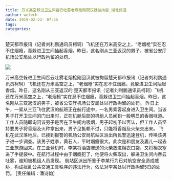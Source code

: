 ```yaml
---
title: 万米高空躲进卫生间吞云吐雾老烟枪刚回汉就被拘留_湖北频道
author: wetech
date: 2019-02-22- 07:35
tags: 
categories: 
---
```

楚天都市报讯（记者刘利鹏通讯员柯轲）飞机还在万米高空之上，“老烟枪”实在忍不住烟瘾，竟躲进卫生间抽起香烟。昨日，这名刚从三亚返汉的男子，被省公安厅机场公安局处以行政拘留的处罚。
<!-- more -->
                
<img align="center" border="0" src="http://p2.ifengimg.com/a/2016/0810/204c433878d5cf9size1_w16_h16.png" />
                
            
万米高空躲进卫生间吞云吐雾老烟枪刚回汉就被拘留楚天都市报讯（记者刘利鹏通讯员柯轲）飞机还在万米高空之上，“老烟枪”实在忍不住烟瘾，竟躲进卫生间抽起香烟。昨日，这名刚从三亚返汉的
楚天都市报讯（记者刘利鹏通讯员柯轲）飞机还在万米高空之上，“老烟枪”实在忍不住烟瘾，竟躲进卫生间抽起香烟。昨日，这名刚从三亚返汉的男子，被省公安厅机场公安局处以行政拘留的处罚。
昨日上午，一架从三亚飞往武汉的航班正在航行途中，一名男乘客起身进入卫生间。当该男子打开卫生间的门出来时，正在机舱后部的机组人员闻到一股明显的香烟味道。工作人员随即询问该男子是否在卫生间内吸烟，男子起初予以否认，但工作人员坚持要男子将香烟及火种拿出来，男子见抵赖不过，只能将香烟及火柴交出来。
飞机在武汉落地后，已接到报警的机场公安局航站区派出所民警迅速登机，传唤该男子进一步调查。该男子姓李，黄石人，平时烟瘾很大。此次是和朋友及妻儿一起去三亚旅游回来。在三亚登机时，李某将酒店赠送的火柴放进棉衣口袋，又将棉衣塞进了手提袋中。在航行过程中由于烟瘾犯了，他便将火柴取出，躲进卫生间内吞云吐雾，谁知被机组人员发现。
航站区派出所鉴于李某行为已对航空安全造成威胁，构成扰乱公共交通工具秩序的违法行为，依法对李某处以行政拘留5日的处罚。
[责任编辑：潘诗韵]
            
